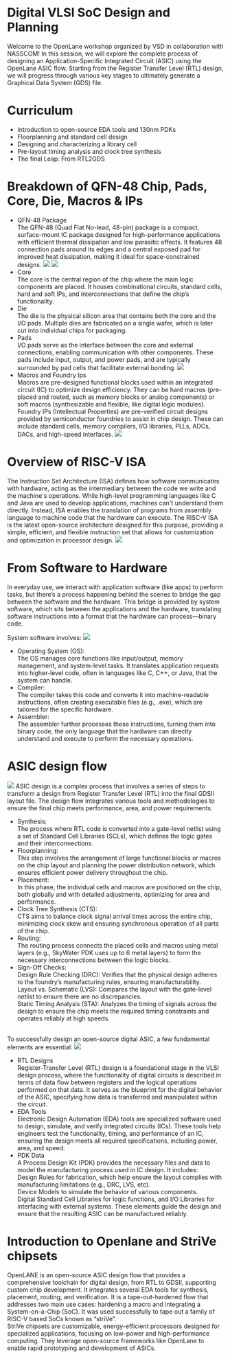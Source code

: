 # Digital VLSI SoC Design and Planning
Welcome to the OpenLane workshop organized by VSD in collaboration with NASSCOM! In this session, we will explore the complete process of designing an Application-Specific Integrated Circuit (ASIC) using the OpenLane ASIC flow. Starting from the Register Transfer Level (RTL) design, we will progress through various key stages to ultimately generate a Graphical Data System (GDS) file.

# Curriculum
- Introduction to open-source EDA tools and 130nm PDKs <br/>
- Floorplanning and standard cell design <br/>
- Designing and characterizing a library cell <br/>
- Pre-layout timing analysis and clock tree synthesis <br/>
- The final Leap: From RTL2GDS

# Breakdown of QFN-48 Chip, Pads, Core, Die, Macros & IPs
- QFN-48 Package<br/>
The QFN-48 (Quad Flat No-lead, 48-pin) package is a compact, surface-mount IC package designed for high-performance applications with efficient thermal dissipation and low parasitic effects. It features 48 connection pads around its edges and a central exposed pad for improved heat dissipation, making it ideal for space-constrained designs.
![](https://github.com/Samsh-Tabrej/nasscom-vsd-soc-design/blob/main/media/arduino%20chip.png)
![](https://github.com/Samsh-Tabrej/nasscom-vsd-soc-design/blob/main/media/package.png)
- Core <br/>
The core is the central region of the chip where the main logic components are placed. It houses combinational circuits, standard cells, hard and soft IPs, and interconnections that define the chip’s functionality.
- Die <br/>
The die is the physical silicon area that contains both the core and the I/O pads. Multiple dies are fabricated on a single wafer, which is later cut into individual chips for packaging.
- Pads <br/>
I/O pads serve as the interface between the core and external connections, enabling communication with other components. These pads include input, output, and power pads, and are typically surrounded by pad cells that facilitate external bonding.
![](https://github.com/Samsh-Tabrej/nasscom-vsd-soc-design/blob/main/media/core%2C%20pads%2C%20die.png)
- Macros and Foundry Ips <br/>
Macros are pre-designed functional blocks used within an integrated circuit (IC) to optimize design efficiency. They can be hard macros (pre-placed and routed, such as memory blocks or analog components) or soft macros (synthesizable and flexible, like digital logic modules). Foundry IPs (Intellectual Properties) are pre-verified circuit designs provided by semiconductor foundries to assist in chip design. These can include standard cells, memory compilers, I/O libraries, PLLs, ADCs, DACs, and high-speed interfaces.
![](https://github.com/Samsh-Tabrej/nasscom-vsd-soc-design/blob/main/media/macros%2C%20ips.png)

# Overview of RISC-V ISA
The Instruction Set Architecture (ISA) defines how software communicates with hardware, acting as the intermediary between the code we write and the machine's operations. While high-level programming languages like C and Java are used to develop applications, machines can't understand them directly. Instead, ISA enables the translation of programs from assembly language to machine code that the hardware can execute. The RISC-V ISA is the latest open-source architecture designed for this purpose, providing a simple, efficient, and flexible instruction set that allows for customization and optimization in processor design.
![](https://github.com/Samsh-Tabrej/nasscom-vsd-soc-design/blob/main/media/RISC-V%20ISA.png)

# From Software to Hardware 
In everyday use, we interact with application software (like apps) to perform tasks, but there’s a process happening behind the scenes to bridge the gap between the software and the hardware. This bridge is provided by system software, which sits between the applications and the hardware, translating software instructions into a format that the hardware can process—binary code.

System software involves:
![](https://github.com/Samsh-Tabrej/nasscom-vsd-soc-design/blob/main/media/sw%20to%20hw.png)
- Operating System (OS): <br/> The OS manages core functions like input/output, memory management, and system-level tasks. It translates application requests into higher-level code, often in languages like C, C++, or Java, that the system can handle.
- Compiler: <br/> The compiler takes this code and converts it into machine-readable instructions, often creating executable files (e.g., .exe), which are tailored for the specific hardware.
- Assembler: <br/> The assembler further processes these instructions, turning them into binary code, the only language that the hardware can directly understand and execute to perform the necessary operations.

# ASIC design flow
![](https://github.com/Samsh-Tabrej/nasscom-vsd-soc-design/blob/main/media/asicflow.png)
ASIC design is a complex process that involves a series of steps to transform a design from Register Transfer Level (RTL) into the final GDSII layout file. The design flow integrates various tools and methodologies to ensure the final chip meets performance, area, and power requirements.
- Synthesis:<br/> The process where RTL code is converted into a gate-level netlist using a set of Standard Cell Libraries (SCLs), which defines the logic gates and their interconnections.
- Floorplanning:<br/> This step involves the arrangement of large functional blocks or macros on the chip layout and planning the power distribution network, which ensures efficient power delivery throughout the chip.
- Placement:<br/> In this phase, the individual cells and macros are positioned on the chip, both globally and with detailed adjustments, optimizing for area and performance.
- Clock Tree Synthesis (CTS):<br/> CTS aims to balance clock signal arrival times across the entire chip, minimizing clock skew and ensuring synchronous operation of all parts of the chip.
- Routing:<br/> The routing process connects the placed cells and macros using metal layers (e.g., SkyWater PDK uses up to 6 metal layers) to form the necessary interconnections between the logic blocks.
- Sign-Off Checks:<br/>
Design Rule Checking (DRC): Verifies that the physical design adheres to the foundry’s manufacturing rules, ensuring manufacturability.<br/>
Layout vs. Schematic (LVS): Compares the layout with the gate-level netlist to ensure there are no discrepancies.<br/>
Static Timing Analysis (STA): Analyzes the timing of signals across the design to ensure the chip meets the required timing constraints and operates reliably at high speeds.<br/> <br/>

To successfully design an open-source digital ASIC, a few fundamental elements are essential:
![](https://github.com/Samsh-Tabrej/nasscom-vsd-soc-design/blob/main/media/asic1.png)
- RTL Designs<br>
Register-Transfer Level (RTL) design is a foundational stage in the VLSI design process, where the functionality of digital circuits is described in terms of data flow between registers and the logical operations performed on that data. It serves as the blueprint for the digital behavior of the ASIC, specifying how data is transferred and manipulated within the circuit.
- EDA Tools<br/>
Electronic Design Automation (EDA) tools are specialized software used to design, simulate, and verify integrated circuits (ICs). These tools help engineers test the functionality, timing, and performance of an IC, ensuring the design meets all required specifications, including power, area, and speed.
- PDK Data<br/>
A Process Design Kit (PDK) provides the necessary files and data to model the manufacturing process used in IC design. It includes:<br/>
Design Rules for fabrication, which help ensure the layout complies with manufacturing limitations (e.g., DRC, LVS, etc).<br/>
Device Models to simulate the behavior of various components.<br/>
Digital Standard Cell Libraries for logic functions, and I/O Libraries for interfacing with external systems. These elements guide the design and ensure that the resulting ASIC can be manufactured reliably.<br/>

# Introduction to Openlane and StriVe chipsets
OpenLANE is an open-source ASIC design flow that provides a comprehensive toolchain for digital design, from RTL to GDSII, supporting custom chip development. It integrates several EDA tools for synthesis, placement, routing, and verification. It is a tape-out-hardened flow that addresses two main use cases: hardening a macro and integrating a System-on-a-Chip (SoC). It was used successfully to tape out a family of RISC-V based SoCs known as “striVe”.<br/>
StriVe chipsets are customizable, energy-efficient processors designed for specialized applications, focusing on low-power and high-performance computing. They leverage open-source frameworks like OpenLane to enable rapid prototyping and development of ASICs.

